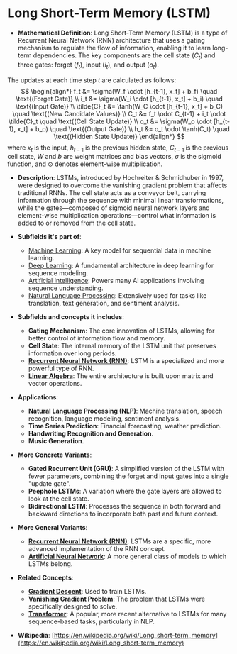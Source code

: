 # Long Short-Term Memory (LSTM)

- **Mathematical Definition**: Long Short-Term Memory (LSTM) is a type of Recurrent Neural Network (RNN) architecture that uses a gating mechanism to regulate the flow of information, enabling it to learn long-term dependencies. The key components are the cell state ($C_t$) and three gates: forget ($f_t$), input ($i_t$), and output ($o_t$).

The updates at each time step $t$ are calculated as follows:
$$
\begin{align*}
f_t &= \sigma(W_f \cdot [h_{t-1}, x_t] + b_f) \quad \text{(Forget Gate)} \\
i_t &= \sigma(W_i \cdot [h_{t-1}, x_t] + b_i) \quad \text{(Input Gate)} \\
\tilde{C}_t &= \tanh(W_C \cdot [h_{t-1}, x_t] + b_C) \quad \text{(New Candidate Values)} \\
C_t &= f_t \odot C_{t-1} + i_t \odot \tilde{C}_t \quad \text{(Cell State Update)} \\
o_t &= \sigma(W_o \cdot [h_{t-1}, x_t] + b_o) \quad \text{(Output Gate)} \\
h_t &= o_t \odot \tanh(C_t) \quad \text{(Hidden State Update)}
\end{align*}
$$
  where $x_t$ is the input, $h_{t-1}$ is the previous hidden state, $C_{t-1}$ is the previous cell state, $W$ and $b$ are weight matrices and bias vectors, $\sigma$ is the sigmoid function, and $\odot$ denotes element-wise multiplication.

- **Description**: LSTMs, introduced by Hochreiter & Schmidhuber in 1997, were designed to overcome the vanishing gradient problem that affects traditional RNNs. The cell state acts as a conveyor belt, carrying information through the sequence with minimal linear transformations, while the gates—composed of sigmoid neural network layers and element-wise multiplication operations—control what information is added to or removed from the cell state.

- **Subfields it's part of**:
    - [Machine Learning](https://en.wikipedia.org/wiki/Machine_learning): A key model for sequential data in machine learning.
    - [Deep Learning](https://en.wikipedia.org/wiki/Deep_learning): A fundamental architecture in deep learning for sequence modeling.
    - [Artificial Intelligence](https://en.wikipedia.org/wiki/Artificial_intelligence): Powers many AI applications involving sequence understanding.
    - [Natural Language Processing](https://en.wikipedia.org/wiki/Natural_language_processing): Extensively used for tasks like translation, text generation, and sentiment analysis.

- **Subfields and concepts it includes**:
    - **Gating Mechanism**: The core innovation of LSTMs, allowing for better control of information flow and memory.
    - **Cell State**: The internal memory of the LSTM unit that preserves information over long periods.
    - **[Recurrent Neural Network (RNN)](./rnn.md)**: LSTM is a specialized and more powerful type of RNN.
    - **[Linear Algebra](../../pure_mathematics/linear_algebra/)**: The entire architecture is built upon matrix and vector operations.

- **Applications**:
    - **Natural Language Processing (NLP)**: Machine translation, speech recognition, language modeling, sentiment analysis.
    - **Time Series Prediction**: Financial forecasting, weather prediction.
    - **Handwriting Recognition and Generation**.
    - **Music Generation**.

- **More Concrete Variants**:
    - **Gated Recurrent Unit (GRU)**: A simplified version of the LSTM with fewer parameters, combining the forget and input gates into a single "update gate".
    - **Peephole LSTMs**: A variation where the gate layers are allowed to look at the cell state.
    - **Bidirectional LSTM**: Processes the sequence in both forward and backward directions to incorporate both past and future context.

- **More General Variants**:
    - **[Recurrent Neural Network (RNN)](./rnn.md)**: LSTMs are a specific, more advanced implementation of the RNN concept.
    - **[Artificial Neural Network](./artificial_neural_network.md)**: A more general class of models to which LSTMs belong.

- **Related Concepts**:
    - **[Gradient Descent](./gradient_descent.md)**: Used to train LSTMs.
    - **Vanishing Gradient Problem**: The problem that LSTMs were specifically designed to solve.
    - **[Transformer](./transformer.md)**: A popular, more recent alternative to LSTMs for many sequence-based tasks, particularly in NLP.

- **Wikipedia**: [https://en.wikipedia.org/wiki/Long_short-term_memory](https://en.wikipedia.org/wiki/Long_short-term_memory)
